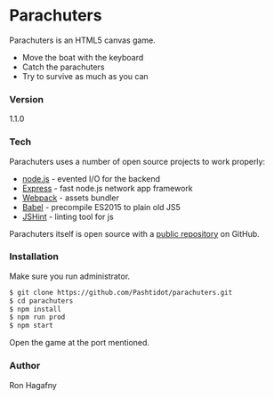 # Parachuters

Parachuters is an HTML5 canvas game.

  - Move the boat with the keyboard
  - Catch the parachuters
  - Try to survive as much as you can

### Version
1.1.0

### Tech

Parachuters uses a number of open source projects to work properly:

* [node.js] - evented I/O for the backend
* [Express] - fast node.js network app framework
* [Webpack] - assets bundler
* [Babel] - precompile ES2015 to plain old JS5
* [JSHint] - linting tool for js

Parachuters itself is open source with a [public repository][para]
 on GitHub.

### Installation
Make sure you run administrator.
```sh
$ git clone https://github.com/Pashtidot/parachuters.git
$ cd parachuters
$ npm install
$ npm run prod
$ npm start
```
Open the game at the port mentioned.

### Author
Ron Hagafny

   [para]: <https://github.com/Pashtidot/parachuters>
   [node.js]: <http://nodejs.org>
   [express]: <http://expressjs.com>
   [Webpack]: <https://webpack.github.io>
   [Babel]: <https://babeljs.io>
   [JSHint]: <http://jshint.com>